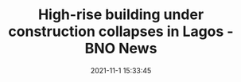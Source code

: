 ---
"title": "High-rise building under construction collapses in Lagos - BNO News"
"date": "2021-11-1 15:33:45"
"feed_name": "GOOGLENEWSCONSTRUCTION"
"feed_website": "https://news.google.com/search?q=construction%2Bincident&hl=en-US&gl=US&ceid=US:en"
"feed_rss": "https://news.google.com/rss/search?q=construction%2Bincident&hl=en-US&gl=US&ceid=US:en"
"link": "https://bnonews.com/index.php/2021/11/high-rise-building-under-construction-collapses-in-lagos/"
"source": "{'href': 'https://bnonews.com', 'title': 'BNO News'}"
"file": "_posts/2021-1-1-fb30a684ea8eb9cf10e71e530cdd41724e04a0c1.md"
"accident": "0"
"drilling": "0"
"dead": "0"
"injured": "0"
"arrested": "0"
"place": "unknown place"
"where": "unknown site"
"causes": "unknown"
"place_uri": "unknown place"
---